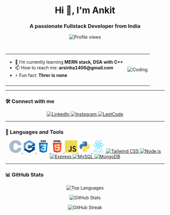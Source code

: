 <h1 align="center">Hi 👋, I'm Ankit</h1> 
<h3 align="center">A passionate Fullstack Developer from India</h3> 

<p align="center">
  <img src="https://komarev.com/ghpvc/?username=aadarsh8434&label=Profile%20views&color=0e75b6&style=flat" alt="Profile views" />
</p>

<br/>

<table>
  <tr>
    <td>
      <ul>
        <li>🌱 I’m currently learning <strong>MERN stack, DSA with C++</strong></li>
        <li>📫 How to reach me: <strong>arsinha1406@gmail.com</strong></li>
        <li>⚡ Fun fact: <strong>Threr is none</strong></li>
      </ul>
    </td>
    <td>
      <img src="https://media3.giphy.com/media/v1.Y2lkPTc5MGI3NjExd2ZteTd6dTJnZ3VvdXh4bXlsejUzZGE5N2w2OTJidG15MXZsbGI1YiZlcD12MV9pbnRlcm5hbF9naWZfYnlfaWQmY3Q9Zw/odTTszSU3M3pb5I9eW/giphy.gif" alt="Coding" width="400">
    </td>
  </tr>
</table>

---

### 🛠️ Connect with me
<p align="center">
  <a href="https://www.linkedin.com/ankitraj03/" target="_blank">
    <img src="https://raw.githubusercontent.com/rahuldkjain/github-profile-readme-generator/master/src/images/icons/Social/linked-in-alt.svg" alt="LinkedIn" height="30" width="40" />
  </a>
  <a href="https://www.instagram.com/ankiiiittttt/" target="_blank">
    <img src="https://raw.githubusercontent.com/rahuldkjain/github-profile-readme-generator/master/src/images/icons/Social/instagram.svg" alt="Instagram" height="30" width="40" />
  </a>
  <a href="https://leetcode.com/u/Ankit_32/" target="_blank">
    <img src="https://raw.githubusercontent.com/rahuldkjain/github-profile-readme-generator/master/src/images/icons/Social/leet-code.svg" alt="LeetCode" height="30" width="40" />
  </a>
  
</p>

---

### 🚀 Languages and Tools
<p align="center">
  <a href="https://www.cprogramming.com/" target="_blank">
    <img src="https://raw.githubusercontent.com/devicons/devicon/master/icons/c/c-original.svg" alt="C" width="40" height="40" />
  </a>
  <a href="https://www.w3schools.com/cpp/" target="_blank">
    <img src="https://raw.githubusercontent.com/devicons/devicon/master/icons/cplusplus/cplusplus-original.svg" alt="C++" width="40" height="40" />
  </a>
  <a href="https://www.w3schools.com/css/" target="_blank">
    <img src="https://raw.githubusercontent.com/devicons/devicon/master/icons/css3/css3-original-wordmark.svg" alt="CSS" width="40" height="40" />
  </a>
  <a href="https://www.w3.org/html/" target="_blank">
    <img src="https://raw.githubusercontent.com/devicons/devicon/master/icons/html5/html5-original-wordmark.svg" alt="HTML" width="40" height="40" />
  </a>
  <a href="https://developer.mozilla.org/en-US/docs/Web/JavaScript" target="_blank">
    <img src="https://raw.githubusercontent.com/devicons/devicon/master/icons/javascript/javascript-original.svg" alt="JavaScript" width="40" height="40" />
  </a>
  <a href="https://www.python.org" target="_blank">
    <img src="https://raw.githubusercontent.com/devicons/devicon/master/icons/python/python-original.svg" alt="Python" width="40" height="40" />
  </a>
  <a href="https://reactjs.org/" target="_blank">
    <img src="https://raw.githubusercontent.com/devicons/devicon/master/icons/react/react-original-wordmark.svg" alt="React" width="40" height="40" />
  </a>
  <a href="https://tailwindcss.com/" target="_blank">
    <img src="https://www.vectorlogo.zone/logos/tailwindcss/tailwindcss-icon.svg" alt="Tailwind CSS" width="40" height="40" />
  </a>
  <a href="https://nodejs.org/" target="_blank" title="Node.js">
    <img src="https://www.vectorlogo.zone/logos/nodejs/nodejs-icon.svg" alt="Node.js" width="40" height="40"/>
</a>

<a href="https://expressjs.com/" target="_blank" title="Express">
    <img src="https://cdn.worldvectorlogo.com/logos/express-109.svg" alt="Express" width="40" height="40"/>
</a>

<a href="https://www.mysql.com/" target="_blank" title="MySQL">
    <img src="https://www.vectorlogo.zone/logos/mysql/mysql-icon.svg" alt="MySQL" width="40" height="40"/>
</a>

<a href="https://www.mongodb.com/" target="_blank" title="MongoDB">
    <img src="https://www.vectorlogo.zone/logos/mongodb/mongodb-icon.svg" alt="MongoDB" width="40" height="40"/>
</a>

</p>

---

### 📊 GitHub Stats
<p align="center">
  <img src="https://github-readme-stats.vercel.app/api/top-langs/?username=ankitraj03&show_icons=true&locale=en&layout=compact" alt="Top Languages" />
</p>
<p align="center">
  <img src="https://github-readme-stats.vercel.app/api?username=ankitraj03&show_icons=true&locale=en" alt="GitHub Stats" />
</p>
<p align="center">
  <img src="https://github-readme-streak-stats.herokuapp.com/?user=ankitraj03" alt="GitHub Streak" />
</p>

